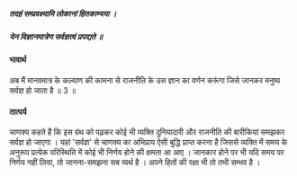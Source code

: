 ##### तदहं सम्प्रवक्ष्यामि लोकानां हितकाम्यया ।
##### येन विज्ञानमात्रेण सर्वज्ञत्वं प्रपद्यते ॥

#### भावार्थ

अब मैं मानवमात्र के कल्याण की कामना से राजनीति के उस ज्ञान का वर्णन करूंगा जिसे जानकर मनुष्य सर्वज्ञ हो जाता है ॥ 3 ॥

#### तात्पर्य

चाणक्य कहते हैं कि इस ग्रंथ को पढ़कर कोई भी व्यक्ति दुनियादारी और राजनीति की बारीकियां समझकर सर्वज्ञ हो जाएगा । यहां 'सर्वज्ञ' से चाणक्य का अभिप्राय ऐसी बुद्धि प्राप्त करना है जिससे व्यक्ति में समय के अनुरूप प्रत्येक परिस्थिति में कोई भी निर्णय होने की क्षमता आ आए । जानकार होने पर भी यदि समय पर निर्णय नहीं लिया, तो जानना-समझना सब व्यर्थ है । अपने हितों की रक्षा भी तो तभी सम्भव है ।